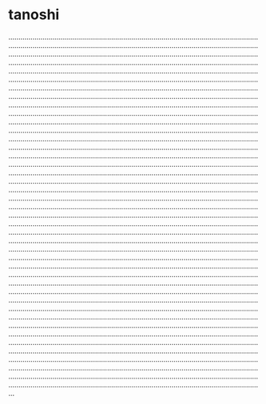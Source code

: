 # tanoshi

...........................................................................................................................................................................................................................................................................................................................................................................................................................................................................................................................................................................................................................................................................................................................................................................................................................................................................................................................................................................................................................................................................................................................................................................................................................................................................................................................................................................................................................................................................................................................................................................................................................................................................................................................................................................................................................................................................................................................................................................................................................................................................................................................................................................................................................................................................................................................................................................................................................................................................................................................................................................................................................................................................................................................................................................................................................................................................................................................................................................................................................................................................................................................................................................................................................................................................................................................................................................................................................................................................................................................................................................................................................................................................................................................................................................................................................................................................................................................................................................................................................................................................................................................................................................................................................................................................................................................................................................................................................................................................................................................................................................................................................................................................................................................................................................................................................................................................................................................................................................................................................................................................................................................................................................................................................................................................................................................................................................................................................